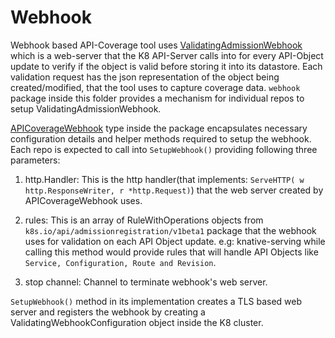 # Webhook

Webhook based API-Coverage tool uses [ValidatingAdmissionWebhook](https://kubernetes.io/docs/reference/access-authn-authz/admission-controllers/#validatingadmissionwebhook)
which is a web-server that the K8 API-Server calls into for every API-Object
update to verify if the object is valid before storing it into its datastore.
Each validation request has the json representation of the object being
created/modified, that the tool uses to capture coverage data. ```webhook```
package inside this folder provides a mechanism for individual repos to
setup ValidatingAdmissionWebhook.

 [APICoverageWebhook](webhook.go) type inside the package encapsulates
necessary configuration details and helper methods required to setup
the webhook. Each repo is expected to call into ```SetupWebhook()```
providing following three parameters:

1. http.Handler: This is the http handler(that implements: ```ServeHTTP(
  w http.ResponseWriter, r *http.Request)```) that the web server
  created by APICoverageWebhook uses.
1. rules: This is an array of RuleWithOperations objects
 from ```k8s.io/api/admissionregistration/v1beta1``` package
 that the webhook uses for validation on each API Object update.
 e.g: knative-serving while calling this method would
 provide rules that will handle API Objects like ```Service,
 Configuration, Route and Revision```.

1. stop channel: Channel to terminate webhook's web server.

```SetupWebhook()``` method in its implementation creates a TLS based web server
and registers the webhook by creating a ValidatingWebhookConfiguration
object inside the K8 cluster.